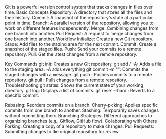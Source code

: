 Git is a powerful version control system that tracks changes in files over time.
Basic Concepts
Repository: A directory that stores all the files and their history.
Commit: A snapshot of the repository's state at a particular point in time.
Branch: A parallel version of the repository, allowing you to work on different features independently.
Merge: Combining changes from one branch into another.
Pull Request: A request to merge changes from one branch into another.
Workflow
Initialize: Create a new Git repository.
Stage: Add files to the staging area for the next commit.
Commit: Create a snapshot of the staged files.
Push: Send your commits to a remote repository.
Pull: Get the latest changes from a remote repository.

Key Commands
git init: Creates a new Git repository.
git add <file>/ -A: Adds a file to the staging area. -A adds everything
git commit -m "<message>": Commits the staged changes with a message.
git push <remote> <branch>: Pushes commits to a remote repository.
git pull <remote> <branch>: Pulls changes from a remote repository.
Troubleshooting
git status: Shows the current state of your working directory.
git log: Displays a list of commits.
git reset --hard <commit>: Reverts to a specific commit.

Rebasing: Reorders commits on a branch.
Cherry-picking: Applies specific commits from one branch to another.
Stashing: Temporarily saves changes without committing them.
Branching Strategies: Different approaches to organizing branches (e.g., Gitflow, GitHub flow).
Collaborating with Others
Forking: Creating a copy of a repository to make changes.
Pull Requests: Submitting changes to the original repository for review.
